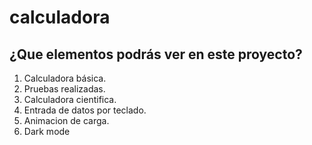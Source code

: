 # calculadora

## ¿Que elementos podrás ver en este proyecto?
1. Calculadora básica.
2. Pruebas realizadas.
3. Calculadora cientifica.
4. Entrada de datos por teclado.
5. Animacion de carga.
6. Dark mode
